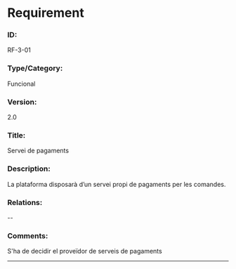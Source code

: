 # Requirement

### ID:
RF-3-01

### Type/Category:
Funcional

### Version:
2.0

### Title:
Servei de pagaments

### Description:
La plataforma disposarà d’un servei propi de pagaments per les comandes.

### Relations:
--

### Comments:
S'ha de decidir el proveïdor de serveis de pagaments

---